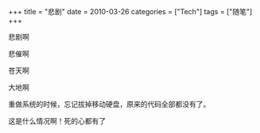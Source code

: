 +++
title = "悲剧"
date = 2010-03-26
categories = ["Tech"]
tags = ["随笔"]
+++

悲剧啊

悲催啊

苍天啊

大地啊

重做系统的时候，忘记拔掉移动硬盘，原来的代码全部都没有了。

这是什么情况啊！死的心都有了


